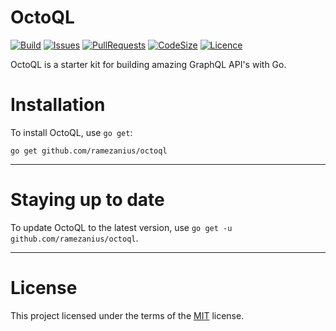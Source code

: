 OctoQL
======

[![Build](https://img.shields.io/github/workflow/status/ramezanius/octoql/Continuous%20Integration?label=build)](https://github.com/ramezanius/octoql/actions)
[![Issues](https://img.shields.io/github/issues/ramezanius/octoql?label=issues)](https://github.com/ramezanius/crypex/issues)
[![PullRequests](https://img.shields.io/github/issues-pr/ramezanius/octoql?label=pull%20requests)](https://github.com/ramezanius/crypex/pulls)
[![CodeSize](https://img.shields.io/github/languages/code-size/ramezanius/octoql?label=code%20size)](https://github.com/ramezanius/octoql)
[![Licence](https://img.shields.io/github/license/ramezanius/crypex?label=licence)](https://github.com/ramezanius/crypex/blob/master/LICENCE)

OctoQL is a starter kit for building amazing GraphQL API's with Go.

Installation
============

To install OctoQL, use `go get`:

    go get github.com/ramezanius/octoql

------

Staying up to date
==================

To update OctoQL to the latest version, use `go get -u github.com/ramezanius/octoql`.

------

License
=======

This project licensed under the terms of the [MIT](LICENCE) license.
